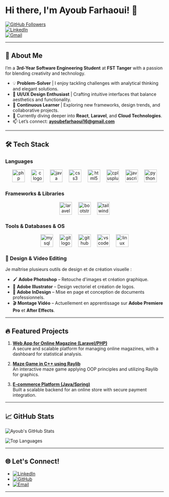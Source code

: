 # Hi there, I'm Ayoub Farhaoui! 👋

[![GitHub Followers](https://img.shields.io/github/followers/farhaouiayoub?label=Follow%20Me&style=social)](https://github.com/farhaouiayoub)  
[![LinkedIn](https://img.shields.io/badge/LinkedIn-Connect-%230077B5?style=for-the-badge&logo=linkedin)](https://www.linkedin.com/in/ayoub-farhaoui-ab5562243/)  
[![Gmail](https://img.shields.io/badge/Email-Contact-%23D14836?style=for-the-badge&logo=gmail&logoColor=white)](mailto:ayoubefarhaoui16@gmail.com)  

---

## 🚀 About Me  
I’m a **3rd-Year Software Engineering Student** at **FST Tanger** with a passion for blending creativity and technology.  

- 💡 **Problem-Solver** | I enjoy tackling challenges with analytical thinking and elegant solutions.  
- 🎨 **UI/UX Design Enthusiast** | Crafting intuitive interfaces that balance aesthetics and functionality.  
- 🚀 **Continuous Learner** | Exploring new frameworks, design trends, and collaborative projects.  
- 🌱 Currently diving deeper into **React**, **Laravel**, and **Cloud Technologies**.  
- 📫 Let’s connect: **ayoubefarhaoui16@gmail.com**  

---

## 🛠️ Tech Stack  

### **Languages** 
<div align="center" >
<img src="https://cdn.jsdelivr.net/gh/devicons/devicon/icons/php/php-original.svg" height="40" alt="php logo"  />
  <img width="12" />
<img src="https://cdn.jsdelivr.net/gh/devicons/devicon/icons/c/c-original.svg" height="40" alt="c logo"  />
  <img width="12" />
<img src="https://cdn.jsdelivr.net/gh/devicons/devicon/icons/java/java-original.svg" height="40" alt="java logo"  />
  <img width="12" />
<img src="https://cdn.jsdelivr.net/gh/devicons/devicon/icons/css3/css3-original.svg" height="40" alt="css3 logo"  />
  <img width="12" />
<img src="https://cdn.jsdelivr.net/gh/devicons/devicon/icons/html5/html5-original.svg" height="40" alt="html5 logo"  />
  <img width="12" />
<img src="https://cdn.jsdelivr.net/gh/devicons/devicon/icons/cplusplus/cplusplus-original.svg" height="40" alt="cplusplus logo"  />
  <img width="12" />
<img src="https://cdn.jsdelivr.net/gh/devicons/devicon/icons/javascript/javascript-original.svg" height="40" alt="javascript logo"  />
  <img width="12" />
<img src="https://cdn.jsdelivr.net/gh/devicons/devicon/icons/python/python-original.svg" height="40" alt="python logo"  />
  </div>


### **Frameworks & Libraries**  
<div align="center" >
<img src="https://cdn.jsdelivr.net/gh/devicons/devicon/icons/laravel/laravel-original.svg" height="40" alt="laravel logo"  />
    <img width="12" />
<img src="https://cdn.jsdelivr.net/gh/devicons/devicon/icons/bootstrap/bootstrap-original.svg" height="40" alt="bootstrap logo"  />
    <img width="12" />
<img src="https://cdn.jsdelivr.net/gh/devicons/devicon/icons/tailwindcss/tailwindcss-original-wordmark.svg" height="40" alt="tailwindcss logo"  />
</div>


### **Tools & Databases & OS**  
<div align="center" >
<img src="https://cdn.jsdelivr.net/gh/devicons/devicon/icons/mysql/mysql-original.svg" height="40" alt="mysql logo"  />
    <img width="12" />
<img src="https://cdn.jsdelivr.net/gh/devicons/devicon/icons/git/git-original.svg" height="40" alt="git logo"  />
    <img width="12" />
<img src="https://cdn.jsdelivr.net/gh/devicons/devicon/icons/github/github-original.svg" height="40" alt="github logo"  />
    <img width="12" />
<img src="https://cdn.jsdelivr.net/gh/devicons/devicon/icons/vscode/vscode-original.svg" height="40" alt="vscode logo"  />
    <img width="12" />
<img src="https://cdn.jsdelivr.net/gh/devicons/devicon/icons/linux/linux-original.svg" height="40" alt="linux logo"  />
</div>



### 🎨 **Design & Video Editing**  
Je maîtrise plusieurs outils de design et de création visuelle :  
- 🖌️ **Adobe Photoshop** – Retouche d'images et création graphique.  
- 🎨 **Adobe Illustrator** – Design vectoriel et création de logos.  
- 📖 **Adobe InDesign** – Mise en page et conception de documents professionnels.  
- 🎬 **Montage Vidéo** – Actuellement en apprentissage sur **Adobe Premiere Pro** et **After Effects**.  


---

## 🔥 Featured Projects  
1. **[Web App for Online Magazine (Laravel/PHP)](https://github.com/farhaouiayoub/magazine-app)**  
   A secure and scalable platform for managing online magazines, with a dashboard for statistical analysis.  

2. **[Maze Game in C++ using Raylib](https://github.com/farhaouiayoub/maze-game)**  
   An interactive maze game applying OOP principles and utilizing Raylib for graphics.  

3. **[E-commerce Platform (Java/Spring)](https://github.com/farhaouiayoub/ecom-platform)**  
   Built a scalable backend for an online store with secure payment integration.  

---

## 📈 GitHub Stats  
![Ayoub's GitHub Stats](https://github-readme-stats.vercel.app/api?username=farhaouiayoub&show_icons=true&theme=radical&hide_border=true)  

![Top Languages](https://github-readme-stats.vercel.app/api/top-langs/?username=farhaouiayoub&layout=compact&theme=dark&hide_border=true)  

---

## 🌐 Let's Connect!  
- [![LinkedIn](https://img.shields.io/badge/LinkedIn-%230077B5?style=for-the-badge&logo=linkedin)](https://www.linkedin.com/in/ayoub-farhaoui-ab5562243/)  
- [![GitHub](https://img.shields.io/badge/GitHub-%23181717?style=for-the-badge&logo=github)](https://github.com/farhaouiayoub)  
- [![Email](https://img.shields.io/badge/Gmail-%23D14836?style=for-the-badge&logo=gmail&logoColor=white)](mailto:ayoubefarhaoui16@gmail.com)  

---

